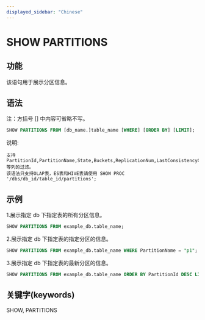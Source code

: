 ```yaml
---
displayed_sidebar: "Chinese"
---
```


# SHOW PARTITIONS

## 功能

该语句用于展示分区信息。

## 语法

注：方括号 [] 中内容可省略不写。

```sql
SHOW PARTITIONS FROM [db_name.]table_name [WHERE] [ORDER BY] [LIMIT];
```

说明:

```plain text
支持PartitionId,PartitionName,State,Buckets,ReplicationNum,LastConsistencyCheckTime等列的过滤。
该语法只支持OLAP表，ES表和HIVE表请使用 SHOW PROC '/dbs/db_id/table_id/partitions';
```

## 示例

1.展示指定 db 下指定表的所有分区信息。

```sql
SHOW PARTITIONS FROM example_db.table_name;
```

2.展示指定 db 下指定表的指定分区的信息。

```sql
SHOW PARTITIONS FROM example_db.table_name WHERE PartitionName = "p1";
```

3.展示指定 db 下指定表的最新分区的信息。

```sql
SHOW PARTITIONS FROM example_db.table_name ORDER BY PartitionId DESC LIMIT 1;
```

## 关键字(keywords)

SHOW, PARTITIONS
